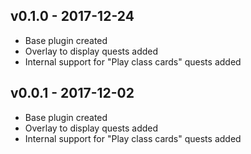 ## __v0.1.0 - 2017-12-24__

- Base plugin created
- Overlay to display quests added
- Internal support for "Play class cards" quests added

## __v0.0.1 - 2017-12-02__

- Base plugin created
- Overlay to display quests added
- Internal support for "Play class cards" quests added